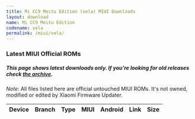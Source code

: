 ```yaml
---
title: Mi CC9 Meitu Edition (vela) MIUI Downloads
layout: download
name: Mi CC9 Meitu Edition
codename: vela
permalink: /miui/vela/
---
```

### Latest MIUI Official ROMs
##### This page shows latest downloads only. If you're looking for old releases check [the archive](/archive/miui/vela/).
*Note*: All files listed here are official untouched MIUI ROMs. It's not owned, modified or edited by Xiaomi Firmware Updater.

<div class="table-responsive-md" id="table-wrapper">
<table id="miui" class="compact table table-striped table-hover table-sm">
    <thead class="thead-dark">
        <tr>
            <th>Device</th>
            <th>Branch</th>
            <th>Type</th>
            <th>MIUI</th>
            <th>Android</th>
            <th>Link</th>
            <th>Size</th>
        </tr>
    </thead>
    <script>loadMiuiDownloads('vela')</script>
</table>
</div>


